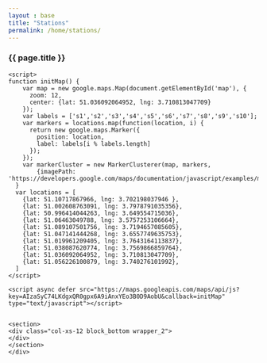 ```yaml
---
layout : base
title: "Stations"
permalink: /home/stations/
---
```



<dl>
<div class="container">
<div class="col-xs-12 block_top wrapper_3">
        <h3 class="text-center white padding-block">{{ page.title }}</h3>
</div>


<section>
    <div id="map"></div>
      <div class="col-xs-12">
        <section class="sidebar">
            <div class="loader"></div>
        </section>
      </div>
</section>


<script src="https://developers.google.com/maps/documentation/javascript/examples/markerclusterer/markerclusterer.js">
    </script>


    <script>
    function initMap() {
        var map = new google.maps.Map(document.getElementById('map'), {
          zoom: 12,
          center: {lat: 51.036092064952, lng: 3.710813047709}
        });
        var labels = ['s1','s2','s3','s4','s5','s6','s7','s8','s9','s10'];
        var markers = locations.map(function(location, i) {
          return new google.maps.Marker({
            position: location,
            label: labels[i % labels.length]
          });
        });
        var markerCluster = new MarkerClusterer(map, markers,
            {imagePath: 'https://developers.google.com/maps/documentation/javascript/examples/markerclusterer/m'});
      }
      var locations = [
        {lat: 51.10717867966, lng: 3.702198037946 },
        {lat: 51.002608763091, lng: 3.7978791035356},
        {lat: 50.996414044263, lng: 3.649554715036},
        {lat: 51.06463049788, lng: 3.5757253106664},
        {lat: 51.089107501756, lng: 3.7194657085605},
        {lat: 51.047141444268, lng: 3.6557749635753},
        {lat: 51.019961209405, lng: 3.7643164113837},
        {lat: 51.038087620774, lng: 3.7569866859764}, 
        {lat: 51.036092064952, lng: 3.710813047709},
        {lat: 51.056226100879, lng: 3.740276101992},
      ]
    </script>

    <script async defer src="https://maps.googleapis.com/maps/api/js?key=AIzaSyC74LKdgxQR0gpx6A9iAnxYEo3B0D9AobU&callback=initMap"
    type="text/javascript"></script>


    <section>
    <div class="col-xs-12 block_bottom wrapper_2">
    </div>
    </section>
    </div>
</dl>